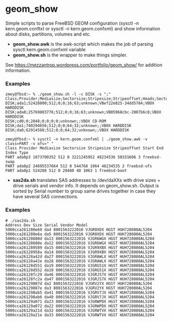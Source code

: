# geom_show
Simple scripts to parse FreeBSD GEOM configuration (sysctl -n kern.geom.conftxt or sysctl -n kern.geom.confxml) and show information about disks, partitions, volumes and etc.

- **geom_show.awk** is the awk-script which makes the job of parsing sysctl kern.geom.confxml variable
- **geom_show.sh** is the wrapper to make things simpler.

See https://mezzantrop.wordpress.com/portfolio/geom_show/ for addition information.

### Examples
```
zmey@fbsd:~ % ./geom_show.sh -l -c DISK -s ";"
Class;Provider;Mediasize;Sectorsize;Stripesize;Stripeoffset;Heads;Sectors;RPM;Ident;Description
DISK;ada1;52428800;512;0;0;16;63;unknown;VBef22e825-34dd5784;VBOX HARDDISK
DISK;ada0;25769803776;512;0;0;16;63;unknown;VB05968cbc-2007b6c8;VBOX HARDDISK
DISK;cd0;0;2048;0;0;0;0;unknown;;VBOX CD-ROM
DISK;da1;740294656;512;0;0;64;32;unknown;;VBOX HARDDISK
DISK;da0;62914560;512;0;0;64;32;unknown;;VBOX HARDDISK

zmey@fbsd:~ % sysctl -n kern.geom.confxml | ./geom_show.awk -v class=PART -v ofs=" "
Class Provider Mediasize Sectorsize Stripesize Stripeoffset Start End Index Type
PART ada0p3 1073700352 512 0 3221245952 48234536 50331606 3 freebsd-swap
PART ada0p2 24695537664 512 0 544768 1064 48234535 2 freebsd-ufs
PART ada0p1 524288 512 0 20480 40 1063 1 freebsd-boot
```

- **sas2da.sh** translates SAS addresses to /dev/daXXs with drive sizes + drive serials and vendor info. It depends on geom_show.sh. Output is sorted by Serial number to group same drives together in case they have several SAS connections.

### Examples
```
# ./sas2da.sh
Address Dev Size Serial Vendor Model
5000cca261280e69 da4 8001563222016 VJGR0XDX HGST HUH728080AL5204
5000cca261280e6a da5 8001563222016 VJGR0XDX HGST HUH728080AL5204
5000cca26128680d da13 8001563222016 VJGR6WGX HGST HUH728080AL5204
5000cca26128680e da12 8001563222016 VJGR6WGX HGST HUH728080AL5204
5000cca261289589 da15 8001563222016 VJGR9XBX HGST HUH728080AL5204
5000cca26128958a da14 8001563222016 VJGR9XBX HGST HUH728080AL5204
5000cca26128a42d da27 8001563222016 VJGRAWLX HGST HUH728080AL5204
5000cca26128a42e da28 8001563222016 VJGRAWLX HGST HUH728080AL5204
5000cca26128d551 da19 8001563222016 VJGRG51X HGST HUH728080AL5204
5000cca26128d552 da18 8001563222016 VJGRG51X HGST HUH728080AL5204
5000cca26128fc29 da46 8001563222016 VJGRJS7X HGST HUH728080AL5204
5000cca26128fc2a da47 8001563222016 VJGRJS7X HGST HUH728080AL5204
5000cca26129887d da2 8001563222016 VJGRV2YX HGST HUH728080AL5204
5000cca26129887e da3 8001563222016 VJGRV2YX HGST HUH728080AL5204
5000cca261298ab5 da41 8001563222016 VJGRV7JX HGST HUH728080AL5204
5000cca261298ab6 da40 8001563222016 VJGRV7JX HGST HUH728080AL5204
5000cca26129a071 da23 8001563222016 VJGRWPDX HGST HUH728080AL5204
5000cca26129a072 da22 8001563222016 VJGRWPDX HGST HUH728080AL5204
5000cca26129a21d da32 8001563222016 VJGRWTVX HGST HUH728080AL5204
5000cca26129a21e da33 8001563222016 VJGRWTVX HGST HUH728080AL5204
```
